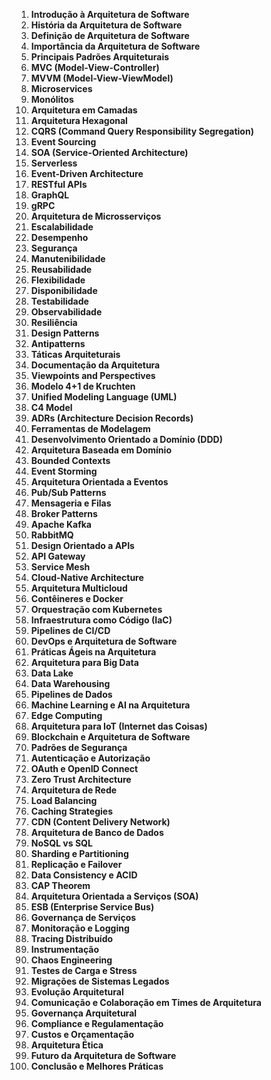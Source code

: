 1. **Introdução à Arquitetura de Software**
2. **História da Arquitetura de Software**
3. **Definição de Arquitetura de Software**
4. **Importância da Arquitetura de Software**
5. **Principais Padrões Arquiteturais**
6. **MVC (Model-View-Controller)**
7. **MVVM (Model-View-ViewModel)**
8. **Microservices**
9. **Monólitos**
10. **Arquitetura em Camadas**
11. **Arquitetura Hexagonal**
12. **CQRS (Command Query Responsibility Segregation)**
13. **Event Sourcing**
14. **SOA (Service-Oriented Architecture)**
15. **Serverless**
16. **Event-Driven Architecture**
17. **RESTful APIs**
18. **GraphQL**
19. **gRPC**
20. **Arquitetura de Microsserviços**
21. **Escalabilidade**
22. **Desempenho**
23. **Segurança**
24. **Manutenibilidade**
25. **Reusabilidade**
26. **Flexibilidade**
27. **Disponibilidade**
28. **Testabilidade**
29. **Observabilidade**
30. **Resiliência**
31. **Design Patterns**
32. **Antipatterns**
33. **Táticas Arquiteturais**
34. **Documentação da Arquitetura**
35. **Viewpoints and Perspectives**
36. **Modelo 4+1 de Kruchten**
37. **Unified Modeling Language (UML)**
38. **C4 Model**
39. **ADRs (Architecture Decision Records)**
40. **Ferramentas de Modelagem**
41. **Desenvolvimento Orientado a Domínio (DDD)**
42. **Arquitetura Baseada em Domínio**
43. **Bounded Contexts**
44. **Event Storming**
45. **Arquitetura Orientada a Eventos**
46. **Pub/Sub Patterns**
47. **Mensageria e Filas**
48. **Broker Patterns**
49. **Apache Kafka**
50. **RabbitMQ**
51. **Design Orientado a APIs**
52. **API Gateway**
53. **Service Mesh**
54. **Cloud-Native Architecture**
55. **Arquitetura Multicloud**
56. **Contêineres e Docker**
57. **Orquestração com Kubernetes**
58. **Infraestrutura como Código (IaC)**
59. **Pipelines de CI/CD**
60. **DevOps e Arquitetura de Software**
61. **Práticas Ágeis na Arquitetura**
62. **Arquitetura para Big Data**
63. **Data Lake**
64. **Data Warehousing**
65. **Pipelines de Dados**
66. **Machine Learning e AI na Arquitetura**
67. **Edge Computing**
68. **Arquitetura para IoT (Internet das Coisas)**
69. **Blockchain e Arquitetura de Software**
70. **Padrões de Segurança**
71. **Autenticação e Autorização**
72. **OAuth e OpenID Connect**
73. **Zero Trust Architecture**
74. **Arquitetura de Rede**
75. **Load Balancing**
76. **Caching Strategies**
77. **CDN (Content Delivery Network)**
78. **Arquitetura de Banco de Dados**
79. **NoSQL vs SQL**
80. **Sharding e Partitioning**
81. **Replicação e Failover**
82. **Data Consistency e ACID**
83. **CAP Theorem**
84. **Arquitetura Orientada a Serviços (SOA)**
85. **ESB (Enterprise Service Bus)**
86. **Governança de Serviços**
87. **Monitoração e Logging**
88. **Tracing Distribuído**
89. **Instrumentação**
90. **Chaos Engineering**
91. **Testes de Carga e Stress**
92. **Migrações de Sistemas Legados**
93. **Evolução Arquitetural**
94. **Comunicação e Colaboração em Times de Arquitetura**
95. **Governança Arquitetural**
96. **Compliance e Regulamentação**
97. **Custos e Orçamentação**
98. **Arquitetura Ética**
99. **Futuro da Arquitetura de Software**
100. **Conclusão e Melhores Práticas**